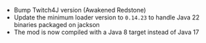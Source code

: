 * Bump Twitch4J version (Awakened Redstone)
* Update the minimum loader version to `0.14.23` to handle Java 22 binaries packaged on jackson
* The mod is now compiled with a Java 8 target instead of Java 17
